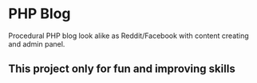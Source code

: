 # PHP Blog
Procedural PHP blog look alike as Reddit/Facebook with content creating and admin panel.

## This project only for fun and improving skills

